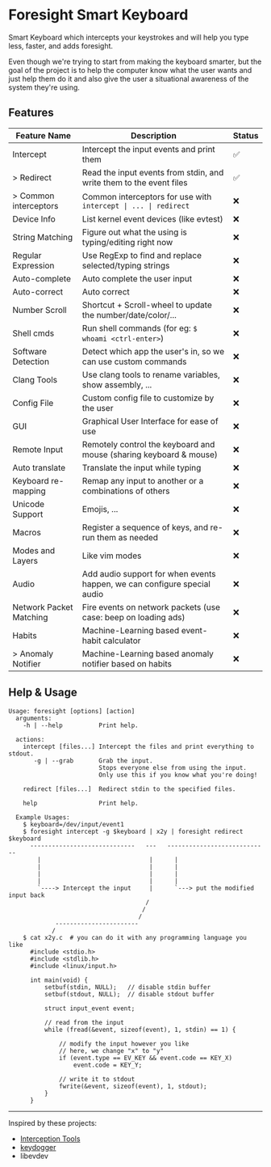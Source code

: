 # Foresight Smart Keyboard

Smart Keyboard which intercepts your keystrokes and will help you type less, faster, and adds foresight.

Even though we're trying to start from making the keyboard smarter, but the goal of the project is to help 
the computer know what the user wants and just help them do it and also give the user a situational awareness
of the system they're using.

## Features

| Feature Name            | Description                                                              | Status |
|-------------------------|--------------------------------------------------------------------------|--------|
| Intercept               | Intercept the input events and print them                                | ✅      |
| \> Redirect             | Read the input events from stdin, and write them to the event files      | ✅      |
| \> Common interceptors  | Common interceptors for use with `intercept \| ... \| redirect`          | ❌      |
| Device Info             | List kernel event devices (like evtest)                                  | ❌      |
| String Matching         | Figure out what the using is typing/editing right now                    | ❌      |
| Regular Expression      | Use RegExp to find and replace selected/typing strings                   | ❌      |
| Auto-complete           | Auto complete the user input                                             | ❌      |
| Auto-correct            | Auto correct                                                             | ❌      |
| Number Scroll           | Shortcut + Scroll-wheel to update the number/date/color/...              | ❌      |
| Shell cmds              | Run shell commands (for eg: `$ whoami <ctrl-enter>`)                     | ❌      |
| Software Detection      | Detect which app the user's in, so we can use custom commands            | ❌      |
| Clang Tools             | Use clang tools to rename variables, show assembly, ...                  | ❌      |
| Config File             | Custom config file to customize by the user                              | ❌      |
| GUI                     | Graphical User Interface for ease of use                                 | ❌      |
| Remote Input            | Remotely control the keyboard and mouse (sharing keyboard & mouse)       | ❌      |
| Auto translate          | Translate the input while typing                                         | ❌      |
| Keyboard re-mapping     | Remap any input to another or a combinations of others                   | ❌      |
| Unicode Support         | Emojis, ...                                                              | ❌      |
| Macros                  | Register a sequence of keys, and re-run them as needed                   | ❌      |
| Modes and Layers        | Like vim modes                                                           | ❌      |
| Audio                   | Add audio support for when events happen, we can configure special audio | ❌      |
| Network Packet Matching | Fire events on network packets (use case: beep on loading ads)           | ❌      |
| Habits                  | Machine-Learning based event-habit calculator                            | ❌      |
| \> Anomaly Notifier     | Machine-Learning based anomaly notifier based on habits                  | ❌      |


## Help & Usage

```
Usage: foresight [options] [action]
  arguments:
    -h | --help          Print help.

  actions:
    intercept [files...] Intercept the files and print everything to stdout.
       -g | --grab       Grab the input.
                         Stops everyone else from using the input.
                         Only use this if you know what you're doing!

    redirect [files...]  Redirect stdin to the specified files.

    help                 Print help.

  Example Usages:
    $ keyboard=/dev/input/event1
    $ foresight intercept -g $keyboard | x2y | foresight redirect $keyboard
      -----------------------------   ---   ----------------------------
        |                              |      |
        |                              |      |
        |                              |      |
        |                              |      |
        `----> Intercept the input     |      `---> put the modified input back
                                      /
                                     /
                                    /
             -----------------------
            /
    $ cat x2y.c  # you can do it with any programming language you like
      #include <stdio.h>
      #include <stdlib.h>
      #include <linux/input.h>

      int main(void) {
          setbuf(stdin, NULL);   // disable stdin buffer
          setbuf(stdout, NULL);  // disable stdout buffer

          struct input_event event;

          // read from the input
          while (fread(&event, sizeof(event), 1, stdin) == 1) {

              // modify the input however you like
              // here, we change "x" to "y"
              if (event.type == EV_KEY && event.code == KEY_X)
                  event.code = KEY_Y;

              // write it to stdout
              fwrite(&event, sizeof(event), 1, stdout);
          }
      }
```

---
Inspired by these projects:

- [Interception Tools](https://gitlab.com/interception/linux/tools)
- [keydogger](https://github.com/jarusll/keydogger/)
- libevdev
